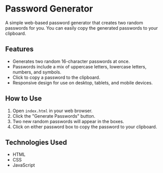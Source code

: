 # Password Generator

A simple web-based password generator that creates two random passwords for you. You can easily copy the generated passwords to your clipboard.

## Features

-   Generates two random 16-character passwords at once.
-   Passwords include a mix of uppercase letters, lowercase letters, numbers, and symbols.
-   Click to copy a password to the clipboard.
-   Responsive design for use on desktop, tablets, and mobile devices.

## How to Use

1.  Open `index.html` in your web browser.
2.  Click the "Generate Passwords" button.
3.  Two new random passwords will appear in the boxes.
4.  Click on either password box to copy the password to your clipboard.

## Technologies Used

-   HTML
-   CSS
-   JavaScript
